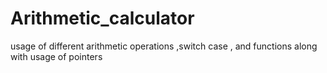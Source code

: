 # Arithmetic_calculator
usage of different arithmetic operations ,switch case , and functions along with usage of pointers 
